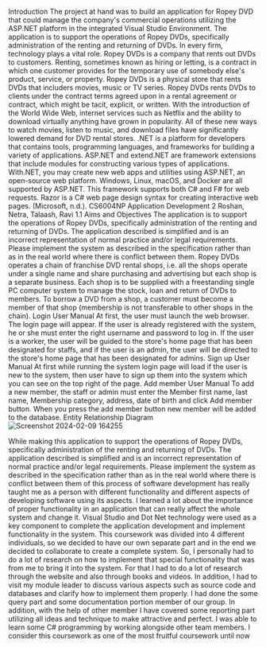 Introduction
The project at hand was to build an application for Ropey DVD that could manage
the company's commercial operations utilizing the ASP.NET platform in the
integrated Visual Studio Environment. The application is to support the operations
of Ropey DVDs, specifically administration of the renting and returning of DVDs.
In every firm, technology plays a vital role. Ropey DVDs is a company that rents
out DVDs to customers. Renting, sometimes known as hiring or letting, is a
contract in which one customer provides for the temporary use of somebody else's
product, service, or property. Ropey DVDs is a physical store that rents DVDs that
includers movies, music or TV series. Ropey DVDs rents DVDs to clients under
the contract terms agreed upon in a rental agreement or contract, which might be
tacit, explicit, or written. With the introduction of the World Wide Web, internet
services such as Netflix and the ability to download virtually anything have grown
in popularity. All of these new ways to watch movies, listen to music, and
download files have significantly lowered demand for DVD rental stores.
.NET is a platform for developers that contains tools, programming languages,
and frameworks for building a variety of applications. ASP.NET and extend.NET
are framework extensions that include modules for constructing various types of
applications. With.NET, you may create new web apps and utilities using
ASP.NET, an open-source web platform. Windows, Linux, macOS, and Docker
are all supported by ASP.NET. This framework supports both C# and F# for web
requests. Razor is a C# web page design syntax for creating interactive web
pages. (Microsoft, n.d.).
CS6004NP Application Development
2
Roshan, Netra, Talaash, Ravi
1.1 Aims and Objectives
The application is to support the operations of Ropey DVDs, specifically administration of
the renting and returning of DVDs. The application described is simplified and is an
incorrect representation of normal practice and/or legal requirements. Please implement
the system as described in the specification rather than as in the real world where there
is conflict between them.
Ropey DVDs operates a chain of franchise DVD rental shops, i.e. all the
shops operate under a single name and share purchasing and advertising
but each shop is a separate business. Each shop is to be supplied with a
freestanding single PC computer system to manage the stock, loan and
return of DVDs to members. To borrow a DVD from a shop, a customer
must become a member of that shop (membership is not transferable to
other shops in the chain). 
Login User Manual
At first, the user must launch the web browser. The login page will appear. If the
user is already registered with the system, he or she must enter the right
username and password to log in. If the user is a worker, the user will be guided
to the store's home page that has been designated for staffs, and if the user is
an admin, the user will be directed to the store's home page that has been
designated for admins. 
Sign up User Manual
At first while running the system login page will load if the user is new to the
system, then user have to sign up them into the system which you can see on
the top right of the page.
Add member User Manual
To add a new member, the staff or admin must enter the Member first name, last
name, Membership category, address, date of birth and click Add member
button. When you press the add member button new member will be added to
the database.
Entity Relationship Diagram
![Screenshot 2024-02-09 164255](https://github.com/subeditalash/Ropey-DVDs-/assets/93320625/8fc8271a-2e6b-42f7-8602-187838e2674a)


While making this application to support the operations of Ropey DVDs,
specifically administration of the renting and returning of DVDs. The
application described is simplified and is an incorrect representation of
normal practice and/or legal requirements. Please implement the system as
described in the specification rather than as in the real world where there is
conflict between them of this process of software development has really
taught me as a person with different functionality and different aspects of
developing software using its aspects. I learned a lot about the importance
of proper functionality in an application that can really affect the whole
system and change it. Visual Studio and Dot Net technology were used as a
key component to complete the application development and implement
functionality in the system. This coursework was divided into 4 different
individuals, so we decided to have our own separate part and in the end we
decided to collaborate to create a complete system. So, I personally had to
do a lot of research on how to implement that special functionality that was
from me to bring it into the system. For that I had to do a lot of research
through the website and also through books and videos. In addition, I had to
visit my module leader to discuss various aspects such as source code and
databases and clarify how to implement them properly. I had done the some
query part and some documentation portion member of our group. In
addition, with the help of other member I have covered some reporting part
utilizing all ideas and technique to make attractive and perfect. I was able to
learn some C# programming by working alongside other team members. I
consider this coursework as one of the most fruitful coursework until now

